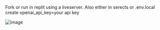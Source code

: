 Fork or run in replit using a liveserver. Also either in serects or .env.local create openai_api_key=your api key

![image](https://github.com/user-attachments/assets/be06e4df-0e76-467d-9603-3a95dd20f315)
